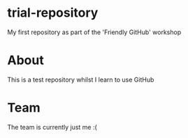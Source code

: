 # trial-repository
My first repository as part of the 'Friendly GitHub' workshop
# About
This is a test repository whilst I learn to use GitHub
# Team
The team is currently just me :(
